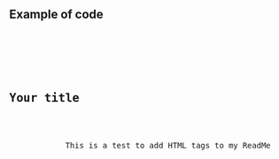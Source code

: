 
<h2>Example of code</h2>

<pre>
    <div class="container">
        <div class="block two first">
            <h2>Your title</h2>
            <div class="wrap">
            This is a test to add HTML tags to my ReadMe
            </div>
        </div>
    </div>
</pre>

